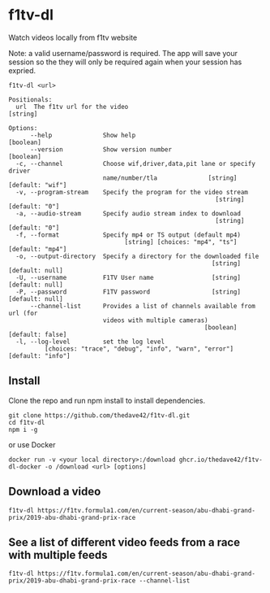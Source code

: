 # f1tv-dl

Watch videos locally from f1tv website 

Note: a valid username/password is required.  The app will save your session so the they will only be required again when your session has expried.

```
f1tv-dl <url>

Positionals:
  url  The f1tv url for the video                                       [string]

Options:
      --help              Show help                                    [boolean]
      --version           Show version number                          [boolean]
  -c, --channel           Choose wif,driver,data,pit lane or specify driver
                          name/number/tla              [string] [default: "wif"]
  -v, --program-stream    Specify the program for the video stream
                                                         [string] [default: "0"]
  -a, --audio-stream      Specify audio stream index to download
                                                         [string] [default: "0"]
  -f, --format            Specify mp4 or TS output (default mp4)
                                [string] [choices: "mp4", "ts"] [default: "mp4"]
  -o, --output-directory  Specify a directory for the downloaded file
                                                        [string] [default: null]
  -U, --username          F1TV User name                [string] [default: null]
  -P, --password          F1TV password                 [string] [default: null]
      --channel-list      Provides a list of channels available from url (for
                          videos with multiple cameras)
                                                      [boolean] [default: false]
  -l, --log-level         set the log level
          [choices: "trace", "debug", "info", "warn", "error"] [default: "info"]
```

## Install
Clone the repo and run npm install to install dependencies.
```
git clone https://github.com/thedave42/f1tv-dl.git
cd f1tv-dl
npm i -g
```
or use Docker
```
docker run -v <your local directory>:/download ghcr.io/thedave42/f1tv-dl-docker -o /download <url> [options] 
```

## Download a video 

`f1tv-dl https://f1tv.formula1.com/en/current-season/abu-dhabi-grand-prix/2019-abu-dhabi-grand-prix-race`

## See a list of different video feeds from a race with multiple feeds

`f1tv-dl https://f1tv.formula1.com/en/current-season/abu-dhabi-grand-prix/2019-abu-dhabi-grand-prix-race --channel-list`
